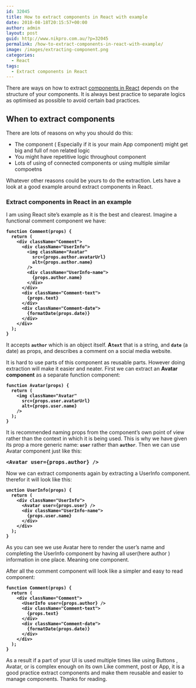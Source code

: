 ```yaml
---
id: 32045
title: How to extract components in React with example
date: 2018-08-18T20:15:57+00:00
author: admin
layout: post
guid: http://www.nikpro.com.au/?p=32045
permalink: /how-to-extract-components-in-react-with-example/
image: /images/extracting-component.png
categories:
  - React
tags:
  - Extract components in React
---
```

There are ways on how to extract [components in React](http://www.nikpro.com.au/more-on-react-components-with-examples/) depends on the structure of your components. It is always best practice to separate logics as optimised as possible to avoid certain bad practices.

## When to extract components

There are lots of reasons on why you should do this:

  * The component ( Especially if it is your main App component) might get big and full of non related logic
  * You might have repetitive logic throughout component
  * Lots of using of connected components or using multiple similar compoetns

Whatever other reasons could be yours to do the extraction. Lets have a look at a good example around extract components in React. 

### Extract components in React in an example

I am using React site&#8217;s example as it is the best and clearest. Imagine a functional comment component we have:

<pre class="wp-block-preformatted"><strong><code>function Comment(props) {
  return (
    &lt;div className="Comment">
      &lt;div className="UserInfo">
        &lt;img className="Avatar"
          src={props.author.avatarUrl}
          alt={props.author.name}
        />
        &lt;div className="UserInfo-name">
          {props.author.name}
        &lt;/div>
      &lt;/div>
      &lt;div className="Comment-text">
        {props.text}
      &lt;/div>
      &lt;div className="Comment-date">
        {formatDate(props.date)}
      &lt;/div>
    &lt;/div>
  );
}</code></strong></pre>

It accepts **`author`** which is an object itself. **A`text`** that is a string, and **`date`** (a date) as props, and describes a comment on a social media website.

It is hard to use parts of this component as reusable parts. However doing extraction will make it easier and neater. First we can extract an **Avatar component** as a separate function component:

<pre class="wp-block-preformatted"><strong><code>function Avatar(props) {
  return (
    &lt;img className="Avatar"
      src={props.user.avatarUrl}
      alt={props.user.name}
    />
  );
}</code></strong></pre>

It is recommended naming props from the component’s own point of view rather than the context in which it is being used. This is why we have given its prop a more generic name: **`user`** rather than **`author`**. Then we can use Avatar component just like this:

<pre class="wp-block-preformatted"><strong>&lt;Avatar user={props.author} /></strong></pre>

Now we can extract components again by extracting a UserInfo component. therefor it will look like this:

<pre class="wp-block-preformatted"><strong><code>unction UserInfo(props) {
  return (
    &lt;div className="UserInfo">
      &lt;Avatar user={props.user} />
      &lt;div className="UserInfo-name">
        {props.user.name}
      &lt;/div>
    &lt;/div>
  );
}</code></strong></pre>

As you can see we use Avatar here to render the user&#8217;s name and completing the UserInfo component by having all user(here author ) information in one place. Meaning one component.

After all the comment component will look like a simpler and easy to read component:

<pre class="wp-block-preformatted"><strong><code>function Comment(props) {
  return (
    &lt;div className="Comment">
      &lt;UserInfo user={props.author} />
      &lt;div className="Comment-text">
        {props.text}
      &lt;/div>
      &lt;div className="Comment-date">
        {formatDate(props.date)}
      &lt;/div>
    &lt;/div>
  );
}</code></strong></pre>

As a result if a part of your UI is used multiple times like using Buttons , Avatar, or is complex enough on its own Like comment, post or App, it is a good practice extract components and make them reusable and easier to manage components. Thanks for reading.
